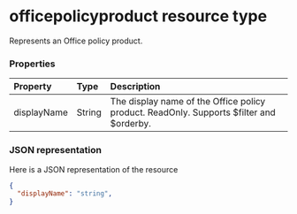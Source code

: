 # officepolicyproduct resource type

Represents an Office policy product.

### Properties
| Property	   | Type	|Description|
|:---------------|:--------|:----------|
|displayName|String|The display name of the Office policy product. ReadOnly. Supports $filter and $orderby.|

### JSON representation

Here is a JSON representation of the resource

<!-- {
  "blockType": "resource",
  "optionalProperties": [
    "displayName",
  ],
  "keyProperty": "id",
  "@odata.type": "microsoft.graph.officepolicyproduct"
}-->

```json
{
  "displayName": "string",
}

```

<!-- uuid: 8fcb5dbc-d5aa-4681-8e31-b001d5168d79
2015-10-25 14:57:30 UTC -->
<!-- {
  "type": "#page.annotation",
  "description": "officePolicyProduct resource",
  "keywords": "",
  "section": "documentation",
  "tocPath": ""
}-->
